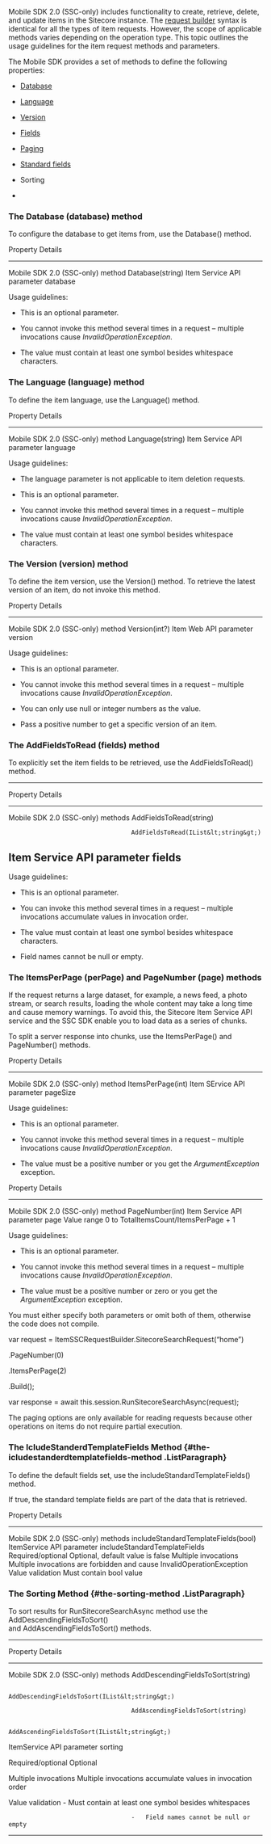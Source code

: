 Mobile SDK 2.0 (SSC-only) includes functionality to create, retrieve,
delete, and update items in the Sitecore instance. The [request
builder](EE4A9135-7820-43A3-9136-1A68CCFB56B6) syntax is identical for
all the types of item requests. However, the scope of applicable methods
varies depending on the operation type. This topic outlines the usage
guidelines for the item request methods and parameters.

The Mobile SDK provides a set of methods to define the following
properties:

-   [Database](#the-database-database-method)

-   [Language](#_The_Language_(language))

-   [Version](#the-version-version-method)

-   [Fields](#the-addfieldstoread-fields-method)

-   [Paging](#the-itemsperpage-perpage-and-pagenumber-page-methods)

-   [Standard fields](#the-icludestanderdtemplatefields-method)

-   Sorting

-   

### The Database (database) method

To configure the database to get items from, use the Database() method.

  Property                           Details
  ---------------------------------- ------------------
  Mobile SDK 2.0 (SSC-only) method   Database(string)
  Item Service API parameter         database

<span id="_The_Language_(language)" class="anchor"></span>Usage
guidelines:

-   This is an optional parameter.

-   You cannot invoke this method several times in a request – multiple
    invocations cause *InvalidOperationException*.

-   The value must contain at least one symbol besides
    whitespace characters.

### The Language (language) method

To define the item language, use the Language() method.

  Property                           Details
  ---------------------------------- ------------------
  Mobile SDK 2.0 (SSC-only) method   Language(string)
  Item Service API parameter         language

Usage guidelines:

-   The language parameter is not applicable to item deletion requests.

-   This is an optional parameter.

-   You cannot invoke this method several times in a request – multiple
    invocations cause *InvalidOperationException*.

-   The value must contain at least one symbol besides
    whitespace characters.

### The Version (version) method

To define the item version, use the Version() method. To retrieve the
latest version of an item, do not invoke this method.

  Property                           Details
  ---------------------------------- ---------------
  Mobile SDK 2.0 (SSC-only) method   Version(int?)
  Item Web API parameter             version

Usage guidelines:

-   This is an optional parameter.

-   You cannot invoke this method several times in a request – multiple
    invocations cause *InvalidOperationException*.

-   You can only use null or integer numbers as the value.

-   Pass a positive number to get a specific version of an item.

### The AddFieldsToRead (fields) method

To explicitly set the item fields to be retrieved, use the
AddFieldsToRead() method.

  --------------------------------------------------------------------------
  Property                            Details
  ----------------------------------- --------------------------------------
  Mobile SDK 2.0 (SSC-only) methods   AddFieldsToRead(string)
                                      
                                      AddFieldsToRead(IList&lt;string&gt;)

  Item Service API parameter          fields
  --------------------------------------------------------------------------

<span id="_The_AddScope_(scope)" class="anchor"></span>Usage guidelines:

-   This is an optional parameter.

-   You can invoke this method several times in a request – multiple
    invocations accumulate values in invocation order.

-   The value must contain at least one symbol besides
    whitespace characters.

-   Field names cannot be null or empty.

### The ItemsPerPage (perPage) and PageNumber (page) methods

If the request returns a large dataset, for example, a news feed, a
photo stream, or search results, loading the whole content may take a
long time and cause memory warnings. To avoid this, the Sitecore Item
Service API service and the SSC SDK enable you to load data as a series
of chunks.

To split a server response into chunks, use the ItemsPerPage() and
PageNumber() methods.

  Property                           Details
  ---------------------------------- -------------------
  Mobile SDK 2.0 (SSC-only) method   ItemsPerPage(int)
  Item SErvice API parameter         pageSize

Usage guidelines:

-   This is an optional parameter.

-   You cannot invoke this method several times in a request – multiple
    invocations cause *InvalidOperationException*.

-   The value must be a positive number or you get the
    *ArgumentException* exception.

  Property                           Details
  ---------------------------------- ---------------------------------------
  Mobile SDK 2.0 (SSC-only) method   PageNumber(int)
  Item Service API parameter         page
  Value range                        0 to TotalItemsCount/ItemsPerPage + 1

Usage guidelines:

-   This is an optional parameter.

-   You cannot invoke this method several times in a request – multiple
    invocations cause *InvalidOperationException*.

-   The value must be a positive number or zero or you get the
    *ArgumentException* exception.

You must either specify both parameters or omit both of them, otherwise
the code does not compile.

var request = ItemSSCRequestBuilder.SitecoreSearchRequest(“home”)

.PageNumber(0)

.ItemsPerPage(2)

.Build();

var response = await this.session.RunSitecoreSearchAsync(request);

The paging options are only available for reading requests because other
operations on items do not require partial execution.

### The IcludeStanderdTemplateFields Method {#the-icludestanderdtemplatefields-method .ListParagraph}

To define the default fields set, use the
includeStandardTemplateFields() method.

If true, the standard template fields are part of the data that is
retrieved.

  Property                            Details
  ----------------------------------- ------------------------------------------------------------------------
  Mobile SDK 2.0 (SSC-only) methods   includeStandardTemplateFields(bool)
  ItemService API parameter           includeStandardTemplateFields
  Required/optional                   Optional, default value is false
  Multiple invocations                Multiple invocations are forbidden and cause InvalidOperationException
  Value validation                    Must contain bool value

### The Sorting Method {#the-sorting-method .ListParagraph}

To sort results for RunSitecoreSearchAsync method use the
AddDescendingFieldsToSort()\
and AddAscendingFieldsToSort() methods.

  ------------------------------------------------------------------------------------------------
  Property                            Details
  ----------------------------------- ------------------------------------------------------------
  Mobile SDK 2.0 (SSC-only) methods   AddDescendingFieldsToSort(string)
                                      
                                      AddDescendingFieldsToSort(IList&lt;string&gt;)
                                      
                                      AddAscendingFieldsToSort(string)
                                      
                                      AddAscendingFieldsToSort(IList&lt;string&gt;)

  ItemService API parameter           sorting

  Required/optional                   Optional

  Multiple invocations                Multiple invocations accumulate values in invocation order

  Value validation                    -   Must contain at least one symbol besides whitespaces
                                      
                                      -   Field names cannot be null or empty
                                      
                                      
  ------------------------------------------------------------------------------------------------
